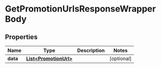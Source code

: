 

# GetPromotionUrlsResponseWrapperBody


## Properties

Name | Type | Description | Notes
------------ | ------------- | ------------- | -------------
**data** | [**List&lt;PromotionUrl&gt;**](PromotionUrl.md) |  |  [optional]



